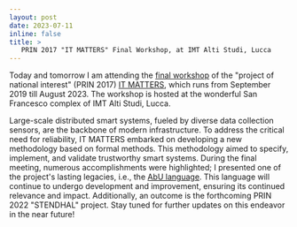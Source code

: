 ```yaml
---
layout: post
date: 2023-07-11
inline: false
title: >
   PRIN 2017 "IT MATTERS" Final Workshop, at IMT Alti Studi, Lucca
---
```

Today and tomorrow I am attending the [final workshop](https://www.imtlucca.it/en/eventonew/workshop-finale-progetto-prin-2017-it-matters) of the "project of national interest" (PRIN 2017) [IT MATTERS](http://itmatters.imtlucca.it), which runs from September 2019 till August 2023.
The workshop is hosted at the wonderful San Francesco complex of IMT Alti Studi, Lucca.

Large-scale distributed smart systems, fueled by diverse data collection sensors, are the backbone of modern infrastructure. To address the critical need for reliability, IT MATTERS embarked on developing a new methodology based on formal methods. This methodology aimed to specify, implement, and validate trustworthy smart systems. 
During the final meeting, numerous accomplishments were highlighted; I presented one of the project's lasting legacies, i.e., the [AbU language](https://github.com/abu-lang). This language will continue to undergo development and improvement, ensuring its continued relevance and impact. Additionally, an outcome is the forthcoming PRIN 2022 "STENDHAL" project. Stay tuned for further updates on this endeavor in the near future!